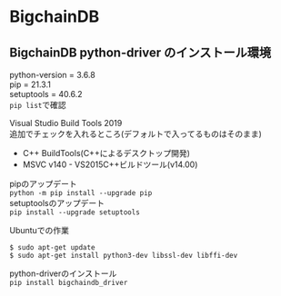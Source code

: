 # BigchainDB

## BigchainDB python-driver のインストール環境
python-version = 3.6.8  
pip = 21.3.1  
setuptools = 40.6.2  
`pip list`で確認

Visual Studio Build Tools 2019  
追加でチェックを入れるところ(デフォルトで入ってるものはそのまま)
* C++ BuildTools(C++によるデスクトップ開発)
* MSVC v140 - VS2015C++ビルドツール(v14.00)

pipのアップデート  
`python -m pip install --upgrade pip`  
setuptoolsのアップデート  
`pip install --upgrade setuptools`  

Ubuntuでの作業
```text
$ sudo apt-get update
$ sudo apt-get install python3-dev libssl-dev libffi-dev
```

python-driverのインストール  
`pip install bigchaindb_driver`